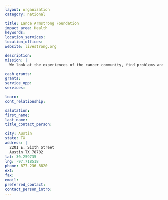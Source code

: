 ```yaml
---
layout: organization
category: national

title: Lance Armstrong Foundation
impact_area: Health
keywords: 
location_services: 
location_offices: 
website: livestrong.org

description: 
mission: |
  We look at the experiences of the cancer community, find problems and develop solutions. Then we roll them out to help more people in more situations.

cash_grants: 
grants: 
service_opp: 
services: 

learn: 
cont_relationship: 

salutation: 
first_name: 
last_name: 
title_contact_person: 

city: Austin
state: TX
address: |
  2201 E. Sixth Street  
  Austin TX 78702
lat: 30.259735
lng: -97.718518
phone: 877-236-8820
ext: 
fax: 
email: 
preferred_contact: 
contact_person_intro: 
---
```

